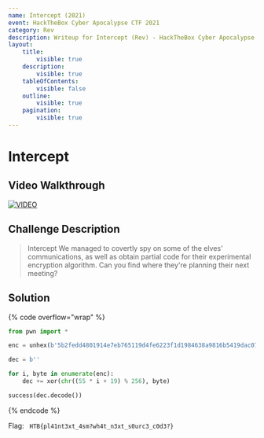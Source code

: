 ```yaml
---
name: Intercept (2021)
event: HackTheBox Cyber Apocalypse CTF 2021
category: Rev
description: Writeup for Intercept (Rev) - HackTheBox Cyber Apocalypse CTF (2021) 💜
layout:
    title:
        visible: true
    description:
        visible: true
    tableOfContents:
        visible: false
    outline:
        visible: true
    pagination:
        visible: true
---
```


# Intercept

## Video Walkthrough

[![VIDEO](https://img.youtube.com/vi/3GGpyEkt8GE/0.jpg)](https://youtu.be/3GGpyEkt8GE?t=2206s "HTB Cyber Apocalypse CTF 2021: Intercept")

## Challenge Description

> Intercept We managed to covertly spy on some of the elves' communications, as well as obtain partial code for their experimental encryption algorithm. Can you find where they're planning their next meeting?

## Solution

{% code overflow="wrap" %}
```py
from pwn import *

enc = unhex(b'5b2fedd4801914e7eb765119d4fe6223f1d1984638a9816b5419dac07b27eed9d35e09fdef65521ac5877a24eed19b0c0ae9f16d4c02cc86773bfaa8924a2ae9a12a2f1dd7923d39eea78d5909f9f57b2a16ddc87d33ada58f1208d4f737755283da1168a3e6cc075e8ce920774ef88d483fb1bb8a440884af7d69e2c5874b3bb3be695d4fd5a97b27e7d7d0572cf0bf665405dbfe4225e19b824813e4b96a4e178a95776fe1d8800b0bf7f0705719c0c37834a8f7a26f1febbe3d7119dad66427d5f58b4259eabc3f3626ded46621d3b0ca441afce552274bd6da1f2a')

dec = b''

for i, byte in enumerate(enc):
    dec += xor(chr((55 * i + 19) % 256), byte)

success(dec.decode())
```
{% endcode %}

Flag: ` HTB{pl41nt3xt_4sm?wh4t_n3xt_s0urc3_c0d3?}`
